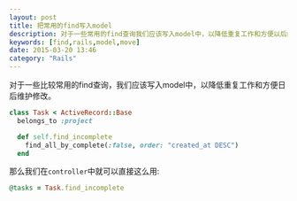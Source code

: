 ```yaml
---
layout: post
title: 把常用的find写入model
description: 对于一些常用的find查询我们应该写入model中，以降低重复工作和方便以后维护修改
keywords: [find,rails,model,move]
date: 2015-03-20 13:46
category: "Rails"
---
```


对于一些比较常用的find查询，我们应该写入model中，以降低重复工作和方便日后维护修改。


```ruby
class Task < ActiveRecord::Base
  belongs_to :project

  def self.find_incomplete
    find_all_by_complete(:false, order: "created_at DESC")
  end
```
那么我们在`controller`中就可以直接这么用:

```ruby
@tasks = Task.find_incomplete
```

